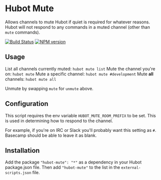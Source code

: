 # Hubot Mute

Allows channels to mute Hubot if quiet is required for whatever reasons. Hubot will not respond to any commands in a muted channel (other than `mute` commands).

[![Build Status](https://travis-ci.org/alexhouse/hubot-mute.png)](https://travis-ci.org/alexhouse/hubot-mute) [![NPM version](https://badge.fury.io/js/hubot-codinglove.png)](http://badge.fury.io/js/hubot-codinglove)

## Usage

List all channels currently muted: `hubot mute list`
Mute the channel you're on: `hubot mute`
Mute a specific channel: `hubot mute #development`
Mute **all** channels: `hubot mute all`

Unmute by swapping `mute` for `unmute` above.

## Configuration

This script requires the env variable `HUBOT_MUTE_ROOM_PREFIX` to be set. This is used in determining how to respond to the channel.

For example, if you're on IRC or Slack you'll probably want this setting as `#`. Basecamp should be able to leave it as blank.

## Installation

Add the package `"hubot-mute": "*"` as a dependency in your Hubot package.json file. Then add `"hubot-mute"` to the list in the `external-scripts.json` file.
